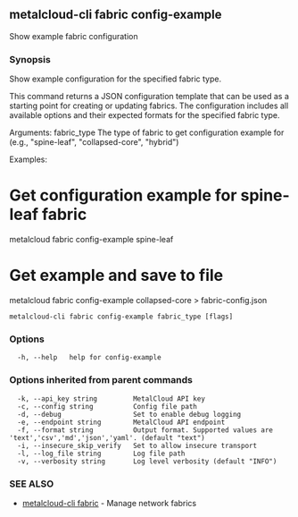 ## metalcloud-cli fabric config-example

Show example fabric configuration

### Synopsis

Show example configuration for the specified fabric type.

This command returns a JSON configuration template that can be used as a starting point
for creating or updating fabrics. The configuration includes all available options
and their expected formats for the specified fabric type.

Arguments:
  fabric_type    The type of fabric to get configuration example for
                 (e.g., "spine-leaf", "collapsed-core", "hybrid")

Examples:
  # Get configuration example for spine-leaf fabric
  metalcloud fabric config-example spine-leaf
  
  # Get example and save to file
  metalcloud fabric config-example collapsed-core > fabric-config.json

```
metalcloud-cli fabric config-example fabric_type [flags]
```

### Options

```
  -h, --help   help for config-example
```

### Options inherited from parent commands

```
  -k, --api_key string         MetalCloud API key
  -c, --config string          Config file path
  -d, --debug                  Set to enable debug logging
  -e, --endpoint string        MetalCloud API endpoint
  -f, --format string          Output format. Supported values are 'text','csv','md','json','yaml'. (default "text")
  -i, --insecure_skip_verify   Set to allow insecure transport
  -l, --log_file string        Log file path
  -v, --verbosity string       Log level verbosity (default "INFO")
```

### SEE ALSO

* [metalcloud-cli fabric](metalcloud-cli_fabric.md)	 - Manage network fabrics

